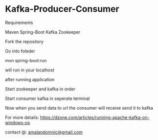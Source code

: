 # Kafka-Producer-Consumer

Requirements

Maven
Spring-Boot
Kafka
Zookeeper

Fork the repository

Go into foleder

mvn spring-boot:run

will run in your localhost

after running application

Start zookeeper and kafka in order

Start consumer kafka in seperate terminal

Now when you send data to url the consumer will receive send it to kafka

For more details: https://dzone.com/articles/running-apache-kafka-on-windows-os

contact @: amalandomnic@gmail.com
